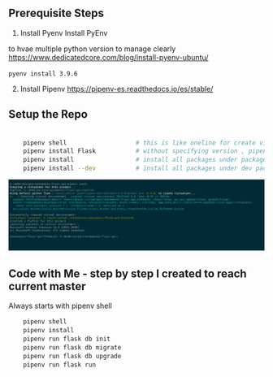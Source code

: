 ## Prerequisite Steps

1. Install Pyenv
Install PyEnv

to hvae multiple python version to manage clearly
https://www.dedicatedcore.com/blog/install-pyenv-ubuntu/

`pyenv install 3.9.6`


2. Install Pipenv
https://pipenv-es.readthedocs.io/es/stable/


## Setup the Repo

```bash

    pipenv shell                   # this is like oneline for create virtualenv and activate it one line
    pipenv install Flask           # without specifying version , pipenv takes correct version , later you can upate Pipfile.lock
    pipenv install                 # install all packages under packages section
    pipenv install --dev           # install all packages under dev packages something not part of deployable package


```

![pipenv image](./images/pipenv-image.png)


## Code with Me - step by step I created to reach current master

Always starts with pipenv shell

```bash
    pipenv shell
    pipenv install
    pipenv run flask db init
    pipenv run flask db migrate
    pipenv run flask db upgrade
    pipenv run flask run

    
```